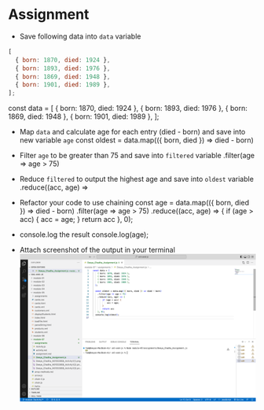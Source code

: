 # Assignment

- Save following data into `data` variable

```js
[
  { born: 1870, died: 1924 },
  { born: 1893, died: 1976 },
  { born: 1869, died: 1948 },
  { born: 1901, died: 1989 },
];
```

const data = [
    { born: 1870, died: 1924 },
    { born: 1893, died: 1976 },
    { born: 1869, died: 1948 },
    { born: 1901, died: 1989 },
  ];
  

- Map `data` and calculate age for each entry (died - born) and save into new variable `age`
      const oldest = data.map(({ born, died }) => died - born)

- Filter `age` to be greater than 75 and save into `filtered` variable
     .filter(age => age > 75)

- Reduce `filtered` to output the highest age and save into `oldest` variable
      .reduce((acc, age) => 

- Refactor your code to use chaining
     const age = data.map(({ born, died }) => died - born)
    .filter(age => age > 75)
    .reduce((acc, age) => {
        if (age > acc) {
            acc = age;
        }
        return acc
    }, 0);

- console.log the result
       console.log(age);

- Attach screenshot of the output in your terminal
![img info](Deeya_Chadha_N01553958_Assignment.png)